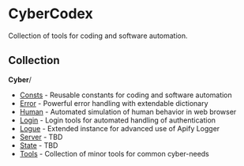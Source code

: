# CyberCodex

Collection of tools for coding and software automation.

## Collection
**Cyber**/
- [Consts](/consts/README.md) - Reusable constants for coding and software automation
- [Error](/error/README.md) - Powerful error handling with extendable dictionary
- [Human](/human/README.md) - Automated simulation of human behavior in web browser
- [Login](/login/README.md) - Login tools for automated handling of authentication
- [Logue](/logue/README.md) - Extended instance for advanced use of Apify Logger
- [Server]() - TBD
- [State]() - TBD
- [Tools](/tools/README.md) - Collection of minor tools for common cyber-needs
